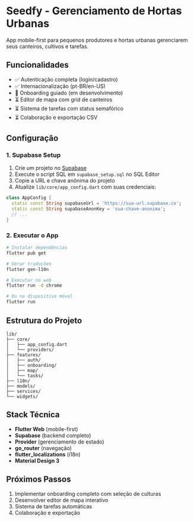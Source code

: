 # Seedfy - Gerenciamento de Hortas Urbanas

App mobile-first para pequenos produtores e hortas urbanas gerenciarem seus canteiros, cultivos e tarefas.

## Funcionalidades

- ✅ Autenticação completa (login/cadastro)
- ✅ Internacionalização (pt-BR/en-US)
- 🔄 Onboarding guiado (em desenvolvimento)
- ⏳ Editor de mapa com grid de canteiros
- ⏳ Sistema de tarefas com status semafórico
- ⏳ Colaboração e exportação CSV

## Configuração

### 1. Supabase Setup

1. Crie um projeto no [Supabase](https://supabase.com)
2. Execute o script SQL em `supabase_setup.sql` no SQL Editor
3. Copie a URL e chave anônima do projeto
4. Atualize `lib/core/app_config.dart` com suas credenciais:

```dart
class AppConfig {
  static const String supabaseUrl = 'https://sua-url.supabase.co';
  static const String supabaseAnonKey = 'sua-chave-anonima';
  // ...
}
```

### 2. Executar o App

```bash
# Instalar dependências
flutter pub get

# Gerar traduções
flutter gen-l10n

# Executar no web
flutter run -d chrome

# Ou no dispositivo móvel
flutter run
```

## Estrutura do Projeto

```
lib/
├── core/
│   ├── app_config.dart
│   └── providers/
├── features/
│   ├── auth/
│   ├── onboarding/
│   ├── map/
│   └── tasks/
├── l10n/
├── models/
├── services/
└── widgets/
```

## Stack Técnica

- **Flutter Web** (mobile-first)
- **Supabase** (backend completo)
- **Provider** (gerenciamento de estado)
- **go_router** (navegação)
- **flutter_localizations** (i18n)
- **Material Design 3**

## Próximos Passos

1. Implementar onboarding completo com seleção de culturas
2. Desenvolver editor de mapa interativo
3. Sistema de tarefas automáticas
4. Colaboração e exportação